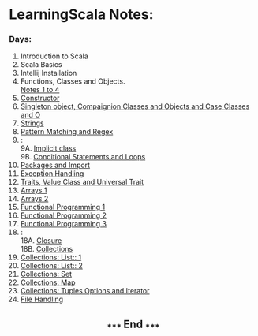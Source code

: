 # LearningScala Notes:
### Days:
1. Introduction to Scala
2. Scala Basics
3. Intellij Installation
4. Functions, Classes and Objects.<br>
[Notes 1 to 4](Notes%201%20to%204.md)
5. [Constructor](./5_ConstructorDemo/src/main/scala/Notes.md)
6. [Singleton object, Compaignion Classes and Objects and Case Classes and O](./6_SingletonDemo/src/main/scala/Notes.md)
7. [Strings](./7_Strings/src/main/scala/Notes.md)
8. [Pattern Matching and Regex](8%20Pattern%20matching%20and%20Regex.odt)
9. :<br>
   9A. [Implicit class](9A%20Implicit%20Class.odt)<br>
   9B. [Conditional Statements and Loops](./9B_Conditional_Statement_and_Loops/src/main/scala/Notes.md)
10. [ Packages and Import](./10_Packages_and_import/src/main/scala/Notes.md)
11. [ Exception Handling](./11_Exception_Handling/src/main/scala/Notes.md)
12. [ Traits, Value Class and Universal Trait](./12_Traits_ValueClass_UniversalTraits/src/main/scala/Notes.md)
13. [ Arrays 1](./13_Arrays/src/main/scala/Notes.md)
14. [ Arrays 2](14%20Array.md)
15. [ Functional Programming 1 ](./15-17_Functional_Programming/src/main/scala/Notes.md)
16. [ Functional Programming 2 ](./15-17_Functional_Programming/src/main/scala/Notes.md)
17. [ Functional Programming 3 ](./15-17_Functional_Programming/src/main/scala/Notes.md)
18. :<br>
    18A. [Closure](./18A_Closure/src/main/scala/Notes.md)<br>
    18B. [ Collections ](./18B_Collections/Notes.md)
19. [ Collections: List:: 1](./19-20_Collections_List/19-20_Notes_Collection_List.md)
20. [ Collections: List:: 2](./19-20_Collections_List/19-20_Notes_Collection_List.md)
21. [ Collections: Set](./21_Collections_Set/21_Collections_Set.md)
22. [ Collections: Map ](./22_Collections_Map/22_Collections_Map.md)
23. [ Collections: Tuples Options and Iterator](23_Collections_TupleOptions_and_Iterator.md)
24. [ File Handling ](./24_FileHandling/src/main/scala/24_FileHandling_Notes.md)


<h2 align="center"><sub>*** </sub> End <sub>***</sub></h2>
